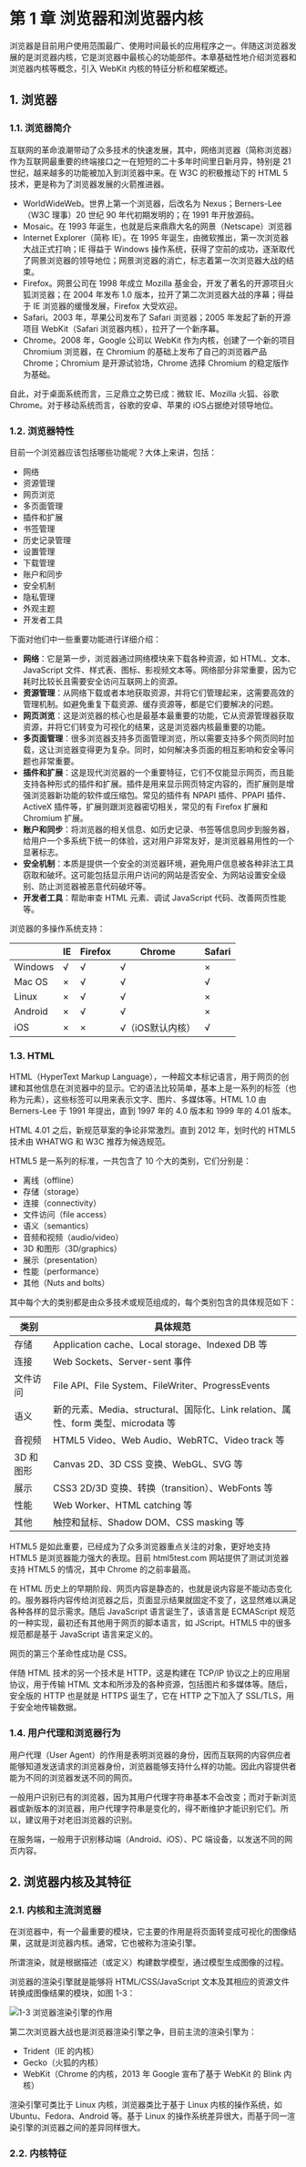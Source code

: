 # 第 1 章 浏览器和浏览器内核

浏览器是目前用户使用范围最广、使用时间最长的应用程序之一。伴随这浏览器发展的是浏览器内核，它是浏览器中最核心的功能部件。本章基础性地介绍浏览器和浏览器内核等概念，引入 WebKit 内核的特征分析和框架概述。

## 1. 浏览器

### 1.1. 浏览器简介

互联网的革命浪潮带动了众多技术的快速发展，其中，网络浏览器（简称浏览器）作为互联网最重要的终端接口之一在短短的二十多年时间里日新月异，特别是 21 世纪，越来越多的功能被加入到浏览器中来。在 W3C 的积极推动下的 HTML 5 技术，更是称为了浏览器发展的火箭推进器。

* WorldWideWeb。世界上第一个浏览器，后改名为 Nexus；Berners-Lee（W3C 理事）20 世纪 90 年代初期发明的；在 1991 年开放源码。
* Mosaic。在 1993 年诞生，也就是后来鼎鼎大名的网景（Netscape）浏览器
* Internet Explorer（简称 IE）。在 1995 年诞生，由微软推出，第一次浏览器大战正式打响；IE 得益于 Windows 操作系统，获得了空前的成功，逐渐取代了网景浏览器的领导地位；网景浏览器的消亡，标志着第一次浏览器大战的结束。
* Firefox。网景公司在 1998 年成立 Mozilla 基金会，开发了著名的开源项目火狐浏览器；在 2004 年发布 1.0 版本，拉开了第二次浏览器大战的序幕；得益于 IE 浏览器的缓慢发展，Firefox 大受欢迎。
* Safari。2003 年，苹果公司发布了 Safari 浏览器；2005 年发起了新的开源项目 WebKit（Safari 浏览器内核），拉开了一个新序幕。
* Chrome。2008 年，Google 公司以 WebKit 作为内核，创建了一个新的项目 Chromium 浏览器，在 Chromium 的基础上发布了自己的浏览器产品 Chrome；Chromium 是开源试验场，Chrome 选择 Chromium 的稳定版作为基础。

自此，对于桌面系统而言，三足鼎立之势已成：微软 IE、Mozilla 火狐、谷歌 Chrome。对于移动系统而言，谷歌的安卓、苹果的 iOS占据绝对领导地位。

### 1.2. 浏览器特性

目前一个浏览器应该包括哪些功能呢？大体上来讲，包括：

* 网络
* 资源管理
* 网页浏览
* 多页面管理
* 插件和扩展
* 书签管理
* 历史记录管理
* 设置管理
* 下载管理
* 账户和同步
* 安全机制
* 隐私管理
* 外观主题
* 开发者工具

下面对他们中一些重要功能进行详细介绍：

* **网络**：它是第一步，浏览器通过网络模块来下载各种资源，如 HTML、文本、JavaScript 文件、样式表、图标、影视频文本等。网络部分非常重要，因为它耗时比较长且需要安全访问互联网上的资源。
* **资源管理**：从网络下载或者本地获取资源，并将它们管理起来，这需要高效的管理机制。如避免重复下载资源、缓存资源等，都是它们要解决的问题。
* **网页浏览**：这是浏览器的核心也是最基本最重要的功能，它从资源管理器获取资源，并将它们转变为可视化的结果，这是浏览器内核最重要的功能。
* **多页面管理**：很多浏览器支持多页面管理浏览，所以需要支持多个网页同时加载，这让浏览器变得更为复杂。同时，如何解决多页面的相互影响和安全等问题也非常重要。
* **插件和扩展**：这是现代浏览器的一个重要特征，它们不仅能显示网页，而且能支持各种形式的插件和扩展。插件是用来显示网页特定内容的，而扩展则是增强浏览器新功能的软件或压缩包。常见的插件有 NPAPI 插件、PPAPI 插件、ActiveX 插件等，扩展则跟浏览器密切相关，常见的有 Firefox 扩展和 Chromium 扩展。
* **账户和同步**：将浏览器的相关信息、如历史记录、书签等信息同步到服务器，给用户一个多系统下统一的体验，这对用户非常友好，是浏览器易用性的一个显著标志。
* **安全机制**：本质是提供一个安全的浏览器环境，避免用户信息被各种非法工具窃取和破坏。这可能包括显示用户访问的网站是否安全、为网站设置安全级别、防止浏览器被恶意代码破坏等。
* **开发者工具**：帮助审查 HTML 元素、调试 JavaScript 代码、改善网页性能等。

浏览器的多操作系统支持：

|         | IE   | Firefox | Chrome           | Safari |
| ------- | ---- | ------- | ---------------- | ------ |
| Windows | √    | √       | √                | ×      |
| Mac OS  | ×    | √       | √                | √      |
| Linux   | ×    | √       | √                | ×      |
| Android | ×    | √       | √                | ×      |
| iOS     | ×    | ×       | √（iOS默认内核）   | √      |

### 1.3. HTML

HTML（HyperText Markup Language），一种超文本标记语言，用于网页的创建和其他信息在浏览器中的显示。它的语法比较简单，基本上是一系列的标签（也称为元素），这些标签可以用来表示文字、图片、多媒体等。HTML 1.0 由 Berners-Lee 于 1991 年提出，直到 1997 年的 4.0 版本和 1999 年的 4.01 版本。

HTML 4.01 之后，新规范草案的争论非常激烈。直到 2012 年，划时代的 HTML5 技术由 WHATWG 和 W3C 推荐为候选规范。

HTML5 是一系列的标准，一共包含了 10 个大的类别，它们分别是：

* 离线（offline）
* 存储（storage）
* 连接（connectivity）
* 文件访问（file access）
* 语义（semantics）
* 音频和视频（audio/video）
* 3D 和图形（3D/graphics）
* 展示（presentation）
* 性能（performance）
* 其他（Nuts and bolts）

其中每个大的类别都是由众多技术或规范组成的，每个类别包含的具体规范如下：

| 类别      | 具体规范                                                     |
| --------- | ------------------------------------------------------------ |
| 存储      | Application cache、Local storage、Indexed DB 等              |
| 连接      | Web Sockets、Server-sent 事件                                |
| 文件访问  | File API、File System、FileWriter、ProgressEvents            |
| 语义      | 新的元素、Media、structural、国际化、Link relation、属性、form 类型、microdata 等 |
| 音视频    | HTML5 Video、Web Audio、WebRTC、Video track 等               |
| 3D 和图形 | Canvas 2D、3D CSS 变换、WebGL、SVG 等                        |
| 展示      | CSS3 2D/3D 变换、转换（transition）、WebFonts 等             |
| 性能      | Web Worker、HTML catching 等                                 |
| 其他      | 触控和鼠标、Shadow DOM、CSS masking 等                       |

HTML5 是如此重要，已经成为了众多浏览器重点关注的对象，更好地支持 HTML5 是浏览器能力强大的表现。目前 html5test.com 网站提供了测试浏览器支持 HTML5 的情况，其中 Chrome 的之前率最高。

在 HTML 历史上的早期阶段、网页内容是静态的，也就是说内容是不能动态变化的。服务器将内容传给浏览器之后，页面显示结果就固定不变了，这显然难以满足各种各样的显示需求。随后 JavaScript 语言诞生了，该语言是 ECMAScript 规范的一种实现，最初还有其他用于网页的脚本语言，如 JScript。HTML5 中的很多规范都是基于 JavaScript 语言来定义的。

网页的第三个革命性成功是 CSS。

伴随 HTML 技术的另一个技术是 HTTP，这是构建在 TCP/IP 协议之上的应用层协议，用于传输 HTML 文本和所涉及的各种资源，包括图片和多媒体等。随后，安全版的 HTTP 也是就是 HTTPS 诞生了，它在 HTTP 之下加入了 SSL/TLS，用于安全地传输数据。

### 1.4. 用户代理和浏览器行为

用户代理（User Agent）的作用是表明浏览器的身份，因而互联网的内容供应者能够知道发送请求的浏览器身份，浏览器能够支持什么样的功能。因此内容提供者能为不同的浏览器发送不同的网页。

一般用户识别已有的浏览器，因为其用户代理字符串基本不会改变；而对于新浏览器或新版本的浏览器，用户代理字符串是变化的，得不断维护才能识别它们。所以，建议用于对老旧浏览器的识别。

在服务端，一般用于识别移动端（Android、iOS）、PC 端设备，以发送不同的网页内容。

## 2. 浏览器内核及其特征

### 2.1. 内核和主流浏览器

在浏览器中，有一个最重要的模块，它主要的作用是将页面转变成可视化的图像结果，这就是浏览器内核。通常，它也被称为渲染引擎。

所谓渲染，就是根据描述（或定义）构建数学模型，通过模型生成图像的过程。

浏览器的渲染引擎就是能够将 HTML/CSS/JavaScript 文本及其相应的资源文件转换成图像结果的模块，如图 1-3：

![1-3 浏览器渲染引擎的作用](./images/1-3.png)

第二次浏览器大战也是浏览器渲染引擎之争，目前主流的渲染引擎为：

* Trident（IE 的内核）
* Gecko（火狐的内核）
* WebKit（Chrome 的内核，2013 年 Google 宣布了基于 WebKit 的 Blink 内核）

渲染引擎可类比于 Linux 内核，浏览器类比于基于 Linux 内核的操作系统，如 Ubuntu、Fedora、Android 等。基于 Linux 的操作系统差异很大，而基于同一渲染引擎的浏览器之间的差异同样很大。

### 2.2. 内核特征

